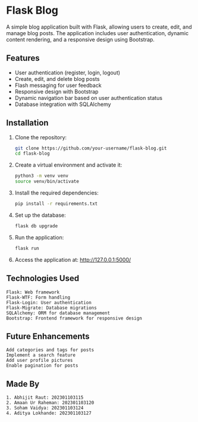# Flask Blog

A simple blog application built with Flask, allowing users to create, edit, and manage blog posts. The application includes user authentication, dynamic content rendering, and a responsive design using Bootstrap.

## Features

-   User authentication (register, login, logout)
-   Create, edit, and delete blog posts
-   Flash messaging for user feedback
-   Responsive design with Bootstrap
-   Dynamic navigation bar based on user authentication status
-   Database integration with SQLAlchemy

## Installation

1. Clone the repository:

    ```bash
    git clone https://github.com/your-username/flask-blog.git
    cd flask-blog

    ```

2. Create a virtual environment and activate it:

    ```bash
    python3 -m venv venv
    source venv/bin/activate

    ```

3. Install the required dependencies:

    ```bash
    pip install -r requirements.txt

    ```

4. Set up the database:

    ```bash
    flask db upgrade

    ```

5. Run the application:

    ```bash
    flask run

    ```

6. Access the application at:
   http://127.0.0.1:5000/

## Technologies Used

    Flask: Web framework
    Flask-WTF: Form handling
    Flask-Login: User authentication
    Flask-Migrate: Database migrations
    SQLAlchemy: ORM for database management
    Bootstrap: Frontend framework for responsive design

## Future Enhancements

    Add categories and tags for posts
    Implement a search feature
    Add user profile pictures
    Enable pagination for posts

## Made By

    1. Abhijit Raut: 202301103115
    2. Amaan Ur Raheman: 202301103120
    3. Soham Vaidya: 202301103124
    4. Aditya Lokhande: 202301103127
